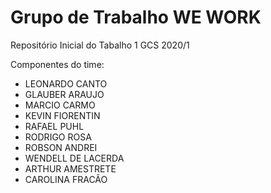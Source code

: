 # Grupo de Trabalho WE WORK
Repositório Inicial do Tabalho 1 GCS 2020/1

Componentes do time:
- LEONARDO CANTO
- GLAUBER ARAUJO
- MARCIO CARMO
- KEVIN FIORENTIN
- RAFAEL PUHL
- RODRIGO ROSA
- ROBSON ANDREI
- WENDELL DE LACERDA
- ARTHUR AMESTRETE
- CAROLINA FRACÃO